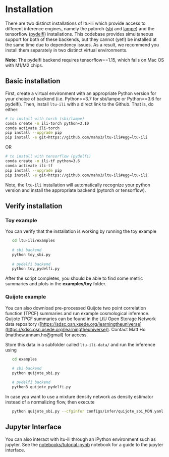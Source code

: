 Installation
============

There are two distinct installations of ltu-ili which provide access to different inference engines, namely the pytorch ([sbi](https://github.com/mackelab/sbi) and [lampe](https://lampe.readthedocs.io/en/stable/index.html)) and the tensorflow ([pydelfi](https://github.com/justinalsing/pydelfi)) installations. This codebase provides simultaneous support for both of these backends, but they cannot (yet!) be installed at the same time due to dependency issues. As a result, we recommend you install them separately in two distinct virtual environments.

**Note**: The pydelfi backend requires tensorflow==1.15, which fails on Mac OS with M1/M2 chips.

## Basic installation

First, create a virtual environment with an appropriate Python version for your choice of backend (i.e. Python>=3.7 for sbi/lampe or Python==3.6 for pydelfi). Then, install `ltu-ili` with a direct link to the Github. That is, do either:
```bash
# to install with torch (sbi/lampe)
conda create -n ili-torch python=3.10 
conda activate ili-torch
pip install --upgrade pip
pip install -e git+https://github.com/maho3/ltu-ili#egg=ltu-ili
```
OR
```bash
# to install with tensorflow (pydelfi)
conda create -n ili-tf python=3.6
conda activate ili-tf
pip install --upgrade pip
pip install -e git+https://github.com/maho3/ltu-ili#egg=ltu-ili
```
Note, the `ltu-ili` installation will automatically recognize your python version and install the appropriate backend (pytorch or tensorflow).

## Verify installation

### Toy example
You can verify that the installation is working by running the toy example
```bash
   cd ltu-ili/examples
   
   # sbi backend
   python toy_sbi.py
   
   # pydelfi backend 
   python toy_pydelfi.py
```
After the script completes, you should be able to find some metric summaries and plots in the **examples/toy** folder.

### Quijote example
You can also download pre-processed Quijote two point correlation function (TPCF) summaries and run example cosmological inference. Quijote TPCF summaries can be found in the LtU Open Storage Network data repository ([https://sdsc.osn.xsede.org/learningtheuniverse](https://sdsc.osn.xsede.org/learningtheuniverse)). Contact Matt Ho (matthew.annam.ho@gmail) for access.

Store this data in a subfolder called `ltu-ili-data/` and run the inference using
```bash
   cd examples
   
   # sbi backend
   python quijote_sbi.py 

   # pydelfi backend
   python3 quijote_pydelfi.py
```
In case you want to use a mixture density network as density estimator instead of a normalizing flow, then execute
```bash
   python quijote_sbi.py --cfginfer configs/infer/quijote_sbi_MDN.yaml
```

## Jupyter Interface
You can also interact with ltu-ili through an iPython environment such as jupyter. See the [notebooks/tutorial.ipynb](https://github.com/maho3/ltu-ili/blob/main/notebooks/tutorial.ipynb) notebook for a guide to the jupyter interface.
